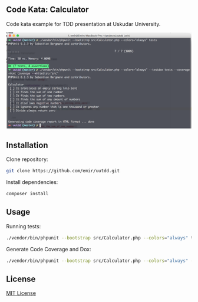 ## Code Kata: Calculator

Code kata example for TDD presentation at Uskudar University.

<img src="https://raw.githubusercontent.com/emir/uutdd/master/kata.png">

Installation
------------

Clone repository:

```bash
git clone https://github.com/emir/uutdd.git
```

Install dependencies:

```bash
composer install
```

Usage
------------

Running tests:

```bash
./vendor/bin/phpunit --bootstrap src/Calculator.php --colors="always" tests
```

Generate Code Coverage and Dox:

```bash
./vendor/bin/phpunit --bootstrap src/Calculator.php --colors="always" --testdox tests --coverage-html coverage --whitelist="src"
```

License
-------------

[MIT License](http://emir.mit-license.org/)